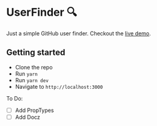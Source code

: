 # UserFinder 🔍

Just a simple GitHub user finder.
Checkout the [live demo](https://userfinder.now.sh/).
## Getting started
- Clone the repo
- Run `yarn`
- Run `yarn dev`
- Navigate to `http://localhost:3000`

To Do:
- [ ] Add PropTypes
- [ ] Add Docz
